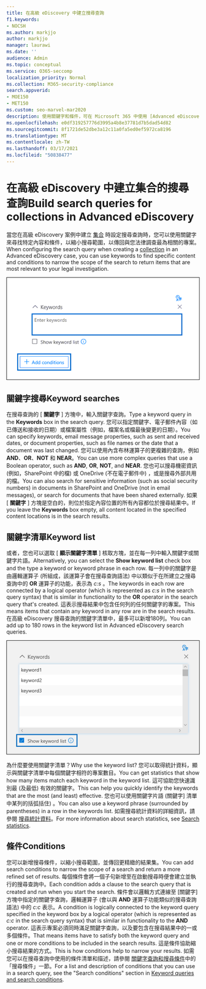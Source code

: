 ```yaml
---
title: 在高級 eDiscovery 中建立搜尋查詢
f1.keywords:
- NOCSH
ms.author: markjjo
author: markjjo
manager: laurawi
ms.date: ''
audience: Admin
ms.topic: conceptual
ms.service: O365-seccomp
localization_priority: Normal
ms.collection: M365-security-compliance
search.appverid:
- MOE150
- MET150
ms.custom: seo-marvel-mar2020
description: 使用關鍵字和條件，可在 Microsoft 365 中使用 [Advanced eDiscovery] 搜尋資料時縮小搜尋範圍。
ms.openlocfilehash: e0df319257776d3995a4b8e37781d7b5dad54d82
ms.sourcegitcommit: 8f1721de52dbe3a12c11a0fa5ed0ef5972ca8196
ms.translationtype: MT
ms.contentlocale: zh-TW
ms.lasthandoff: 03/17/2021
ms.locfileid: "50838477"
---
```

# <a name="build-search-queries-for-collections-in-advanced-ediscovery"></a><span data-ttu-id="9b229-103">在高級 eDiscovery 中建立集合的搜尋查詢</span><span class="sxs-lookup"><span data-stu-id="9b229-103">Build search queries for collections in Advanced eDiscovery</span></span>

<span data-ttu-id="9b229-104">當您在高級 eDiscovery 案例中建立 [集合](collections-overview.md) 時設定搜尋查詢時，您可以使用關鍵字來尋找特定內容和條件，以縮小搜尋範圍，以傳回與您法律調查最為相關的專案。</span><span class="sxs-lookup"><span data-stu-id="9b229-104">When configuring the search query when creating a [collection](collections-overview.md) in an Advanced eDiscovery case, you can use keywords to find specific content and conditions to narrow the scope of the search to return items that are most relevant to your legal investigation.</span></span>

![使用關鍵字和條件來縮小搜尋結果的範圍](../media/SearchQueryBox.png)

## <a name="keyword-searches"></a><span data-ttu-id="9b229-106">關鍵字搜尋</span><span class="sxs-lookup"><span data-stu-id="9b229-106">Keyword searches</span></span>

<span data-ttu-id="9b229-107">在搜尋查詢的 [ **關鍵字** ] 方塊中，輸入關鍵字查詢。</span><span class="sxs-lookup"><span data-stu-id="9b229-107">Type a keyword query in the **Keywords** box in the search query.</span></span> <span data-ttu-id="9b229-108">您可以指定關鍵字、電子郵件內容（如已傳送和接收的日期）或檔案屬性（例如，檔案名或檔最後變更的日期）。</span><span class="sxs-lookup"><span data-stu-id="9b229-108">You can specify keywords, email message properties, such as sent and received dates, or document properties, such as file names or the date that a document was last changed.</span></span> <span data-ttu-id="9b229-109">您可以使用內含布林運算子的更複雜的查詢，例如 **AND**、**OR**、**NOT** 和 **NEAR**。</span><span class="sxs-lookup"><span data-stu-id="9b229-109">You can use more complex queries that use a Boolean operator, such as **AND**, **OR**, **NOT**, and **NEAR**.</span></span> <span data-ttu-id="9b229-110">您也可以搜尋機密資訊 (例如，SharePoint 中的檔) 或 OneDrive (不在電子郵件中) ，或是搜尋外部共用的檔。</span><span class="sxs-lookup"><span data-stu-id="9b229-110">You can also search for sensitive information (such as social security numbers) in documents in SharePoint and OneDrive (not in email messages), or search for documents that have been shared externally.</span></span> <span data-ttu-id="9b229-111">如果 [ **關鍵字** ] 方塊是空白的，則位於指定內容位置的所有內容都位於搜尋結果中。</span><span class="sxs-lookup"><span data-stu-id="9b229-111">If you leave the **Keywords** box empty, all content located in the specified content locations is in the search results.</span></span>

## <a name="keyword-list"></a><span data-ttu-id="9b229-112">關鍵字清單</span><span class="sxs-lookup"><span data-stu-id="9b229-112">Keyword list</span></span>

<span data-ttu-id="9b229-113">或者，您也可以選取 [ **顯示關鍵字清單** ] 核取方塊，並在每一列中輸入關鍵字或關鍵字片語。</span><span class="sxs-lookup"><span data-stu-id="9b229-113">Alternatively, you can select the **Show keyword list** check box and the type a keyword or keyword phrase in each row.</span></span> <span data-ttu-id="9b229-114">每一列中的關鍵字是由邏輯運算子 (所組成，該運算子會在搜尋查詢語法) 中以類似于在所建立之搜尋查詢中的 **OR** 運算子的功能，表示為 *c:s* 。</span><span class="sxs-lookup"><span data-stu-id="9b229-114">The keywords in each row are connected by a logical operator (which is represented as *c:s* in the search query syntax) that is similar in functionality to the **OR** operator in the search query that's created.</span></span> <span data-ttu-id="9b229-115">這表示搜尋結果中包含任何列的任何關鍵字的專案。</span><span class="sxs-lookup"><span data-stu-id="9b229-115">This means items that contain any keyword in any row are in the search results.</span></span> <span data-ttu-id="9b229-116">在高級 eDiscovery 搜尋查詢的關鍵字清單中，最多可以新增180列。</span><span class="sxs-lookup"><span data-stu-id="9b229-116">You can add up to 180 rows in the keyword list in Advanced eDiscovery search queries.</span></span>

![使用關鍵字清單取得查詢中每個關鍵字的統計資料](../media/KeywordListSearch.png)

<span data-ttu-id="9b229-118">為什麼要使用關鍵字清單？</span><span class="sxs-lookup"><span data-stu-id="9b229-118">Why use the keyword list?</span></span> <span data-ttu-id="9b229-119">您可以取得統計資料，顯示與關鍵字清單中每個關鍵字相符的專案數目。</span><span class="sxs-lookup"><span data-stu-id="9b229-119">You can get statistics that show how many items match each keyword in the keyword list.</span></span> <span data-ttu-id="9b229-120">這可協助您快速識別最 (及最低) 有效的關鍵字。</span><span class="sxs-lookup"><span data-stu-id="9b229-120">This can help you quickly identify the keywords that are the most (and least) effective.</span></span> <span data-ttu-id="9b229-121">您也可以使用關鍵字片語 (關鍵字] 清單中某列的括弧括住) 。</span><span class="sxs-lookup"><span data-stu-id="9b229-121">You can also use a keyword phrase (surrounded by parentheses) in a row in the keywords list.</span></span> <span data-ttu-id="9b229-122">如需搜尋統計資料的詳細資訊，請參閱 [搜尋統計資料](search-statistics-in-advanced-ediscovery.md)。</span><span class="sxs-lookup"><span data-stu-id="9b229-122">For more information about search statistics, see [Search statistics](search-statistics-in-advanced-ediscovery.md).</span></span>

## <a name="conditions"></a><span data-ttu-id="9b229-123">條件</span><span class="sxs-lookup"><span data-stu-id="9b229-123">Conditions</span></span>

<span data-ttu-id="9b229-124">您可以新增搜尋條件，以縮小搜尋範圍，並傳回更精緻的結果集。</span><span class="sxs-lookup"><span data-stu-id="9b229-124">You can add search conditions to narrow the scope of a search and return a more refined set of results.</span></span> <span data-ttu-id="9b229-125">每個條件會將一個子句新增至在啟動搜尋時便會建立並執行的搜尋查詢中。</span><span class="sxs-lookup"><span data-stu-id="9b229-125">Each condition adds a clause to the search query that is created and run when you start the search.</span></span> <span data-ttu-id="9b229-126">條件會以邏輯方式連線至 [關鍵字] 方塊中指定的關鍵字查詢，邏輯運算子 (會以與 **AND** 運算子功能類似的搜尋查詢語法) 中的 *c:c* 表示。</span><span class="sxs-lookup"><span data-stu-id="9b229-126">A condition is logically connected to the keyword query specified in the keyword box by a logical operator (which is represented as *c:c* in the search query syntax) that is similar in functionality to the **AND** operator.</span></span> <span data-ttu-id="9b229-127">這表示專案必須同時滿足關鍵字查詢，以及要包含在搜尋結果中的一或多個條件。</span><span class="sxs-lookup"><span data-stu-id="9b229-127">That means items have to satisfy both the keyword query and one or more conditions to be included in the search results.</span></span> <span data-ttu-id="9b229-128">這是條件協助縮小搜尋結果的方式。</span><span class="sxs-lookup"><span data-stu-id="9b229-128">This is how conditions help to narrow your results.</span></span> <span data-ttu-id="9b229-129">如需您可以在搜尋查詢中使用的條件清單和描述，請參閱 [關鍵字查詢和搜尋條件](keyword-queries-and-search-conditions.md#search-conditions)中的「搜尋條件」一節。</span><span class="sxs-lookup"><span data-stu-id="9b229-129">For a list and description of conditions that you can use in a search query, see the "Search conditions" section in [Keyword queries and search conditions](keyword-queries-and-search-conditions.md#search-conditions).</span></span>
